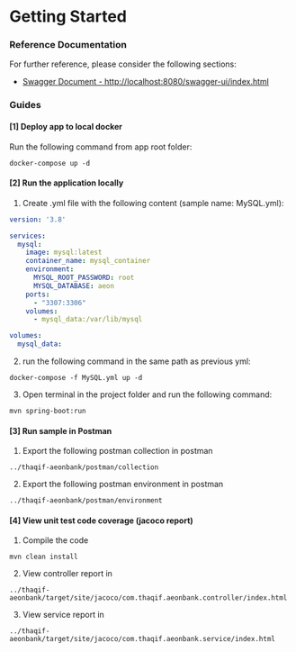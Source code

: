 # Getting Started

### Reference Documentation
For further reference, please consider the following sections:

* [Swagger Document - http://localhost:8080/swagger-ui/index.html](http://localhost:8080/swagger-ui/index.html)

### Guides 
#### [1] Deploy app to local docker
Run the following command from app root folder:
```shell
docker-compose up -d
```


#### [2] Run the application locally
1. Create .yml file with the following content (sample name: MySQL.yml):
```yml
version: '3.8'

services:
  mysql:
    image: mysql:latest
    container_name: mysql_container
    environment:
      MYSQL_ROOT_PASSWORD: root
      MYSQL_DATABASE: aeon
    ports:
      - "3307:3306"
    volumes:
      - mysql_data:/var/lib/mysql

volumes:
  mysql_data:
```
2. run the following command in the same path as previous yml:
```shell
docker-compose -f MySQL.yml up -d
```
3. Open terminal in the project folder and run the following command:
```shell
mvn spring-boot:run
```

#### [3] Run sample in Postman
1. Export the following postman collection in postman
```text
../thaqif-aeonbank/postman/collection
```
2. Export the following postman environment in postman
```text
../thaqif-aeonbank/postman/environment
```


#### [4] View unit test code coverage (jacoco report)
1. Compile the code
```shell
mvn clean install
```
2. View controller report in
```text
../thaqif-aeonbank/target/site/jacoco/com.thaqif.aeonbank.controller/index.html
```
3. View service report in
```text
../thaqif-aeonbank/target/site/jacoco/com.thaqif.aeonbank.service/index.html
```